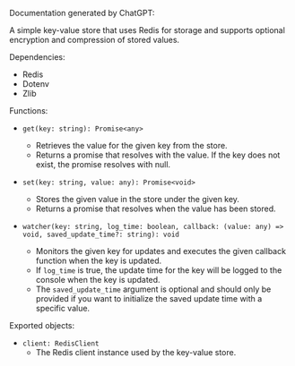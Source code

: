 Documentation generated by ChatGPT:

A simple key-value store that uses Redis for storage and supports optional encryption and compression of stored values.

Dependencies:
- Redis
- Dotenv
- Zlib

Functions:

- `get(key: string): Promise<any>`
  - Retrieves the value for the given key from the store.
  - Returns a promise that resolves with the value. If the key does not exist, the promise resolves with null.

- `set(key: string, value: any): Promise<void>`
  - Stores the given value in the store under the given key.
  - Returns a promise that resolves when the value has been stored.

- `watcher(key: string, log_time: boolean, callback: (value: any) => void, saved_update_time?: string): void`
  - Monitors the given key for updates and executes the given callback function when the key is updated.
  - If `log_time` is true, the update time for the key will be logged to the console when the key is updated.
  - The `saved_update_time` argument is optional and should only be provided if you want to initialize the saved update time with a specific value.


Exported objects:
- `client: RedisClient`
  - The Redis client instance used by the key-value store.
